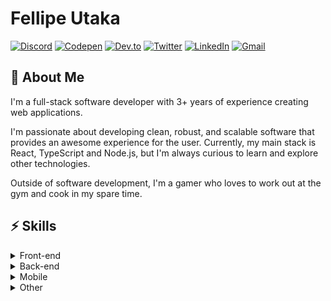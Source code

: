 # Fellipe Utaka

[![Discord](https://img.shields.io/badge/-fellipeutaka-0071B2?style=flat-square&labelColor=0071B2&logo=discord&logoColor=white)](https://discord.com/users/232507638968090624 "Discord")
[![Codepen](https://img.shields.io/badge/-@fellipeutaka-0071B2?style=flat-square&labelColor=0071B2&logo=codepen&logoColor=white)](https://codepen.io/fellipeutaka "Codepen")
[![Dev.to](https://img.shields.io/badge/-fellipeutaka-0071B2?style=flat-square&logo=devdotto&logoColor=white)](https://dev.to/fellipeutaka "Dev.to")
[![Twitter](https://img.shields.io/badge/-@fellipeutaka-0071B2?style=flat-square&labelColor=0071B2&logo=twitter&logoColor=white)](https://twitter.com/fellipeutaka "Twitter")
[![LinkedIn](https://img.shields.io/badge/-Fellipe%20Utaka-0071B2?style=flat-square&logo=Linkedin&logoColor=white)](https://www.linkedin.com/in/fellipeutaka "LinkedIn")
[![Gmail](https://img.shields.io/badge/-fellipeutaka@gmail.com-0071B2?style=flat-square&logo=Gmail&logoColor=white)](mailto:fellipeutaka@gmail.com "Gmail")

## 📖 About Me
I'm a full-stack software developer with 3+ years of experience creating web applications.

I'm passionate about developing clean, robust, and scalable software that provides an awesome experience for the user. Currently, my main stack is React, TypeScript and Node.js, but I'm always curious to learn and explore other technologies.

Outside of software development, I'm a gamer who loves to work out at the gym and cook in my spare time.

## ⚡ Skills
<details>
  <summary>Front-end</summary>
  <div>
    <br />
    <blockquote />
    <details>
      <summary>Languages</summary>
      <div>
        <br />
        <img alt="HTML5" src="https://img.shields.io/badge/HTML5-E34F26?style=for-the-badge&logo=html5&logoColor=white" />
        <img alt="CSS3" src="https://img.shields.io/badge/CSS3-1572B6?style=for-the-badge&logo=css3&logoColor=white" />
        <img alt="JavaScript" src="https://img.shields.io/badge/JavaScript-F7DF1E?style=for-the-badge&logo=javascript&logoColor=black" />
        <img alt="TypeScript" src="https://img.shields.io/badge/TypeScript-007ACC?style=for-the-badge&logo=typescript&logoColor=white" />
      </div>
    </details>
    <details>
      <summary>Frameworks</summary>
      <div>
        <br />
        <img alt="React" src="https://img.shields.io/badge/React-20232A?style=for-the-badge&logo=react&logoColor=61DAFB" />
        <img alt="Next.js" src="https://img.shields.io/badge/Next-black?style=for-the-badge&logo=next.js&logoColor=white" />
        <img alt="Gatsby" src="https://img.shields.io/badge/Gatsby-%23663399.svg?style=for-the-badge&logo=gatsby&logoColor=white" />
      </div>
    </details>
    <details>
      <summary>Styling</summary>
      <div>
        <br />
        <img alt="SASS" src="https://img.shields.io/badge/SASS-hotpink.svg?style=for-the-badge&logo=SASS&logoColor=white" />
        <img alt="TailwindCSS" src="https://img.shields.io/badge/tailwindcss-%2338B2AC.svg?style=for-the-badge&logo=tailwind-css&logoColor=white" />
        <img alt="Bootstrap" src="https://img.shields.io/badge/bootstrap-%23563D7C.svg?style=for-the-badge&logo=bootstrap&logoColor=white" />
        <img alt="Chakra UI" src="https://img.shields.io/badge/chakra-%234ED1C5.svg?style=for-the-badge&logo=chakraui&logoColor=white" />
        <img alt="MUI" src="https://img.shields.io/badge/MUI-%230081CB.svg?style=for-the-badge&logo=mui&logoColor=white" />
      </div>
    </details>
    <details>
      <summary>Libs</summary>
      <div>
        <br />
        <img alt="Redux" src="https://img.shields.io/badge/redux-%23593d88.svg?style=for-the-badge&logo=redux&logoColor=white" />
        <img alt="React Query" src="https://img.shields.io/badge/-React%20Query-FF4154?style=for-the-badge&logo=react%20query&logoColor=white" />
        <img alt="React Hook Form" src="https://img.shields.io/badge/React%20Hook%20Form-%23EC5990.svg?style=for-the-badge&logo=reacthookform&logoColor=white" />
        <img alt="Apollo GraphQL" src="https://img.shields.io/badge/-ApolloGraphQL-311C87?style=for-the-badge&logo=apollo-graphql" />
    </details>
    <details>
      <summary>Tools</summary>
      <div>
        <br />
        <img alt="Webpack" src="https://img.shields.io/badge/webpack-%238DD6F9.svg?style=for-the-badge&amp;logo=webpack&amp;logoColor=black" />
        <img alt="Babel" src="https://img.shields.io/badge/Babel-F9DC3e?style=for-the-badge&amp;logo=babel&amp;logoColor=black" />
        <img alt="Storybook" src="https://img.shields.io/badge/-Storybook-FF4785?style=for-the-badge&logo=storybook&logoColor=white" />
    </details>
  </div>
</details>

<details>
  <summary>Back-end</summary>
  <div>
    <br />
    <blockquote />
    <details>
      <summary>Runtimes</summary>
      <div>
        <br />
        <img alt="Node.js" src="https://img.shields.io/badge/node.js-6DA55F?style=for-the-badge&logo=node.js&logoColor=white" />
      </div>
    </details>
    <details>
      <summary>Languages</summary>
      <div>
        <br />
        <img alt="JavaScript" src="https://img.shields.io/badge/JavaScript-F7DF1E?style=for-the-badge&logo=javascript&logoColor=black" />
        <img alt="TypeScript" src="https://img.shields.io/badge/TypeScript-007ACC?style=for-the-badge&logo=typescript&logoColor=white" />
        <img alt="GraphQL" src="https://img.shields.io/badge/-GraphQL-E10098?style=for-the-badge&logo=graphql&logoColor=white" />
      </div>
    </details>
    <details>
      <summary>Frameworks</summary>
      <div>
        <br />
        <img alt="Express.js" src="https://img.shields.io/badge/express.js-%23404d59.svg?style=for-the-badge&logo=express&logoColor=%2361DAFB" />
        <img alt="Fastify" src="https://img.shields.io/badge/fastify-%23000000.svg?style=for-the-badge&logo=fastify&logoColor=white" />
        <img alt="NestJS" src="https://img.shields.io/badge/nestjs-%23E0234E.svg?style=for-the-badge&logo=nestjs&logoColor=white" />
      </div>
    </details>
    <details>
      <summary>Patterns</summary>
      <div>
        <br />
        <img alt="JWT" src="https://img.shields.io/badge/JWT-black?style=for-the-badge&logo=JSON%20web%20tokens" />
      </div>
    </details>
  </div>
</details>

<details>
  <summary>Mobile</summary>
  <div>
    <br />
    <blockquote />
    <details>
      <summary>Operational Systems</summary>
      <div>
        <br />
        <img alt="Android" src="https://img.shields.io/badge/Android-3DDC84?style=for-the-badge&amp;logo=android&amp;logoColor=white" />
      </div>
    </details>
    <details>
      <summary>Languages</summary>
      <div>
        <br />
        <img alt="JavaScript" src="https://img.shields.io/badge/JavaScript-F7DF1E?style=for-the-badge&logo=javascript&logoColor=black" />
        <img alt="TypeScript" src="https://img.shields.io/badge/TypeScript-007ACC?style=for-the-badge&logo=typescript&logoColor=white" />
        <img alt="GraphQL" src="https://img.shields.io/badge/-GraphQL-E10098?style=for-the-badge&logo=graphql&logoColor=white" />
      </div>
    </details>
    <details>
      <summary>Frameworks</summary>
      <div>
        <br />
        <img alt="React Native" src="https://img.shields.io/badge/react_native-%2320232a.svg?style=for-the-badge&amp;logo=react&amp;logoColor=%2361DAFB" />
        <img alt="Expo" src="https://img.shields.io/badge/expo-1C1E24?style=for-the-badge&amp;logo=expo&amp;logoColor=#D04A37" />
      </div>
    </details>
  </div>
</details>

<details>
  <summary>Other</summary>
  <div>
    <br />
    <blockquote />
    <details>
      <summary>Databases</summary>
      <div>
        <br />
        <img alt="SQLite" src="https://img.shields.io/badge/sqlite-%2307405e.svg?style=for-the-badge&amp;logo=sqlite&amp;logoColor=white" />
        <img alt="MySQL" src="https://img.shields.io/badge/mysql-%2300f.svg?style=for-the-badge&amp;logo=mysql&amp;logoColor=white" />
        <img alt="PlanetScale" src="https://img.shields.io/badge/planetscale-%23000000.svg?style=for-the-badge&amp;logo=planetscale&amp;logoColor=white" />
        <img alt="Postgres" src="https://img.shields.io/badge/postgres-%23316192.svg?style=for-the-badge&amp;logo=postgresql&amp;logoColor=white" />
        <img alt="Supabase" src="https://img.shields.io/badge/Supabase-3ECF8E?style=for-the-badge&amp;logo=supabase&amp;logoColor=white" />
        <img alt="Firebase" src="https://img.shields.io/badge/firebase-%23039BE5.svg?style=for-the-badge&amp;logo=firebase" />
        <img alt="MongoDB" src="https://img.shields.io/badge/MongoDB-%234ea94b.svg?style=for-the-badge&amp;logo=mongodb&amp;logoColor=white" />
        <img alt="Redis" src="https://img.shields.io/badge/redis-%23DD0031.svg?style=for-the-badge&amp;logo=redis&amp;logoColor=white" />
      </div>
    </details>
    <details>
      <summary>Testing</summary>
      <div>
        <br />
        <img alt="Jest" src="https://img.shields.io/badge/-jest-%23C21325?style=for-the-badge&amp;logo=jest&amp;logoColor=white" />
        <img alt="Vitest" src="https://img.shields.io/badge/-vitest-%FCEAC7?style=for-the-badge&amp;logo=vitest&amp;logoColor=white" />
        <img alt="React Testing Library" src="https://img.shields.io/badge/-React%20Testing%20Library-%23E33332?style=for-the-badge&amp;logo=testing-library&amp;logoColor=white" />
      </div>
    </details>
    <details>
      <summary>Package Managers</summary>
      <div>
        <br />
        <img alt="NPM" src="https://img.shields.io/badge/NPM-%23CB3837.svg?style=for-the-badge&logo=npm&logoColor=white" />
        <img alt="Yarn" src="https://img.shields.io/badge/yarn-%232C8EBB.svg?style=for-the-badge&logo=yarn&logoColor=white" />
        <img alt="PNPM" src="https://img.shields.io/badge/pnpm-%234a4a4a.svg?style=for-the-badge&logo=pnpm&logoColor=f69220" />
      </div>
    </details>
    <details>
      <summary>Linters & Formatters</summary>
      <div>
        <br />
        <img alt="ESLint" src="https://img.shields.io/badge/eslint-3A33D1?style=for-the-badge&logo=eslint&logoColor=white" />
        <img alt="Prettier" src="https://img.shields.io/badge/prettier-1A2C34?style=for-the-badge&logo=prettier&logoColor=F7BA3E" />
    </details>
    <details>
      <summary>Tools</summary>
      <div>
        <br />
        <img alt="Visual Studio Code" src="https://img.shields.io/badge/Visual%20Studio%20Code-0078d7.svg?style=for-the-badge&amp;logo=visual-studio-code&amp;logoColor=white" />
        <img alt="Android Studio" src="https://img.shields.io/badge/Android%20Studio-3DDC84.svg?style=for-the-badge&amp;logo=android-studio&amp;logoColor=white" />
        <img alt="Docker" src="https://img.shields.io/badge/docker-%230db7ed.svg?style=for-the-badge&amp;logo=docker&amp;logoColor=white" />
        <img alt="Notion" src="https://img.shields.io/badge/Notion-%23000000.svg?style=for-the-badge&amp;logo=notion&amp;logoColor=white" />
        <img alt="Trello" src="https://img.shields.io/badge/Trello-%23026AA7.svg?style=for-the-badge&amp;logo=Trello&amp;logoColor=white" />
        <img alt="Insomnia" src="https://img.shields.io/badge/Insomnia-black?style=for-the-badge&amp;logo=insomnia&amp;logoColor=5849BE" />
        <img alt="Figma" src="https://img.shields.io/badge/figma-%231C1B22.svg?style=for-the-badge&amp;logo=figma&amp;logoColor=white" />
        <img alt="Adobe Photoshop" src="https://img.shields.io/badge/adobe%20photoshop-%2331A8FF.svg?style=for-the-badge&amp;logo=adobe%20photoshop&amp;logoColor=white" />
        <img alt="Adobe Premiere Pro" src="https://img.shields.io/badge/Adobe%20Premiere%20Pro-9999FF.svg?style=for-the-badge&amp;logo=Adobe%20Premiere%20Pro&amp;logoColor=white" />
      </div>
    </details>
    <details>
      <summary>Operational Systems</summary>
      <div>
        <br />
        <img alt="Linux" src="https://img.shields.io/badge/Linux-FCC624?style=for-the-badge&amp;logo=linux&amp;logoColor=black" />
        <img alt="Linux Mint" src="https://img.shields.io/badge/Linux%20Mint-87CF3E?style=for-the-badge&amp;logo=Linux%20Mint&amp;logoColor=white" />
        <img alt="Ubuntu" src="https://img.shields.io/badge/Ubuntu-E95420?style=for-the-badge&amp;logo=ubuntu&amp;logoColor=white" />
        <img alt="Windows" src="https://img.shields.io/badge/Windows-0078D6?style=for-the-badge&amp;logo=windows&amp;logoColor=white" />
    </details>
  </div>
</details>
